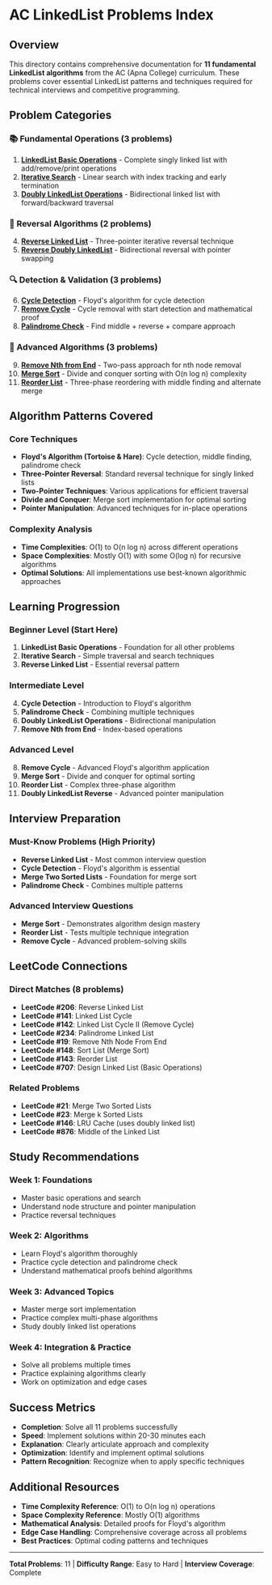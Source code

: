 # AC LinkedList Problems Index

## Overview
This directory contains comprehensive documentation for **11 fundamental LinkedList algorithms** from the AC (Apna College) curriculum. These problems cover essential LinkedList patterns and techniques required for technical interviews and competitive programming.

## Problem Categories

### 📚 Fundamental Operations (3 problems)
1. **[LinkedList Basic Operations](linkedlist-basic-operations.md)** - Complete singly linked list with add/remove/print operations
2. **[Iterative Search](linkedlist-iterative-search.md)** - Linear search with index tracking and early termination  
3. **[Doubly LinkedList Operations](doubly-linkedlist-operations.md)** - Bidirectional linked list with forward/backward traversal

### 🔄 Reversal Algorithms (2 problems)  
4. **[Reverse Linked List](linkedlist-reverse.md)** - Three-pointer iterative reversal technique
5. **[Reverse Doubly LinkedList](doubly-linkedlist-reverse.md)** - Bidirectional reversal with pointer swapping

### 🔍 Detection & Validation (3 problems)
6. **[Cycle Detection](linkedlist-cycle-detection.md)** - Floyd's algorithm for cycle detection
7. **[Remove Cycle](linkedlist-remove-cycle.md)** - Cycle removal with start detection and mathematical proof
8. **[Palindrome Check](linkedlist-palindrome-check.md)** - Find middle + reverse + compare approach

### 🎯 Advanced Algorithms (3 problems)
9. **[Remove Nth from End](linkedlist-nth-from-end.md)** - Two-pass approach for nth node removal
10. **[Merge Sort](linkedlist-merge-sort.md)** - Divide and conquer sorting with O(n log n) complexity
11. **[Reorder List](linkedlist-reorder.md)** - Three-phase reordering with middle finding and alternate merge

## Algorithm Patterns Covered

### Core Techniques
- **Floyd's Algorithm (Tortoise & Hare)**: Cycle detection, middle finding, palindrome check
- **Three-Pointer Reversal**: Standard reversal technique for singly linked lists
- **Two-Pointer Techniques**: Various applications for efficient traversal
- **Divide and Conquer**: Merge sort implementation for optimal sorting
- **Pointer Manipulation**: Advanced techniques for in-place operations

### Complexity Analysis
- **Time Complexities**: O(1) to O(n log n) across different operations
- **Space Complexities**: Mostly O(1) with some O(log n) for recursive algorithms
- **Optimal Solutions**: All implementations use best-known algorithmic approaches

## Learning Progression

### Beginner Level (Start Here)
1. **LinkedList Basic Operations** - Foundation for all other problems
2. **Iterative Search** - Simple traversal and search techniques
3. **Reverse Linked List** - Essential reversal pattern

### Intermediate Level  
4. **Cycle Detection** - Introduction to Floyd's algorithm
5. **Palindrome Check** - Combining multiple techniques
6. **Doubly LinkedList Operations** - Bidirectional manipulation
7. **Remove Nth from End** - Index-based operations

### Advanced Level
8. **Remove Cycle** - Advanced Floyd's algorithm application  
9. **Merge Sort** - Divide and conquer for optimal sorting
10. **Reorder List** - Complex three-phase algorithm
11. **Doubly LinkedList Reverse** - Advanced pointer manipulation

## Interview Preparation

### Must-Know Problems (High Priority)
- **Reverse Linked List** - Most common interview question
- **Cycle Detection** - Floyd's algorithm is essential
- **Merge Two Sorted Lists** - Foundation for merge sort
- **Palindrome Check** - Combines multiple patterns

### Advanced Interview Questions
- **Merge Sort** - Demonstrates algorithm design mastery
- **Reorder List** - Tests multiple technique integration
- **Remove Cycle** - Advanced problem-solving skills

## LeetCode Connections

### Direct Matches (8 problems)
- **LeetCode #206**: Reverse Linked List
- **LeetCode #141**: Linked List Cycle  
- **LeetCode #142**: Linked List Cycle II (Remove Cycle)
- **LeetCode #234**: Palindrome Linked List
- **LeetCode #19**: Remove Nth Node From End
- **LeetCode #148**: Sort List (Merge Sort)
- **LeetCode #143**: Reorder List
- **LeetCode #707**: Design Linked List (Basic Operations)

### Related Problems
- **LeetCode #21**: Merge Two Sorted Lists
- **LeetCode #23**: Merge k Sorted Lists  
- **LeetCode #146**: LRU Cache (uses doubly linked list)
- **LeetCode #876**: Middle of the Linked List

## Study Recommendations

### Week 1: Foundations
- Master basic operations and search
- Understand node structure and pointer manipulation
- Practice reversal techniques

### Week 2: Algorithms  
- Learn Floyd's algorithm thoroughly
- Practice cycle detection and palindrome check
- Understand mathematical proofs behind algorithms

### Week 3: Advanced Topics
- Master merge sort implementation
- Practice complex multi-phase algorithms
- Study doubly linked list operations

### Week 4: Integration & Practice
- Solve all problems multiple times
- Practice explaining algorithms clearly
- Work on optimization and edge cases

## Success Metrics
- **Completion**: Solve all 11 problems successfully
- **Speed**: Implement solutions within 20-30 minutes each
- **Explanation**: Clearly articulate approach and complexity
- **Optimization**: Identify and implement optimal solutions
- **Pattern Recognition**: Recognize when to apply specific techniques

## Additional Resources
- **Time Complexity Reference**: O(1) to O(n log n) operations
- **Space Complexity Reference**: Mostly O(1) algorithms
- **Mathematical Analysis**: Detailed proofs for Floyd's algorithm
- **Edge Case Handling**: Comprehensive coverage across all problems
- **Best Practices**: Optimal coding patterns and techniques

---
**Total Problems**: 11 | **Difficulty Range**: Easy to Hard | **Interview Coverage**: Complete 